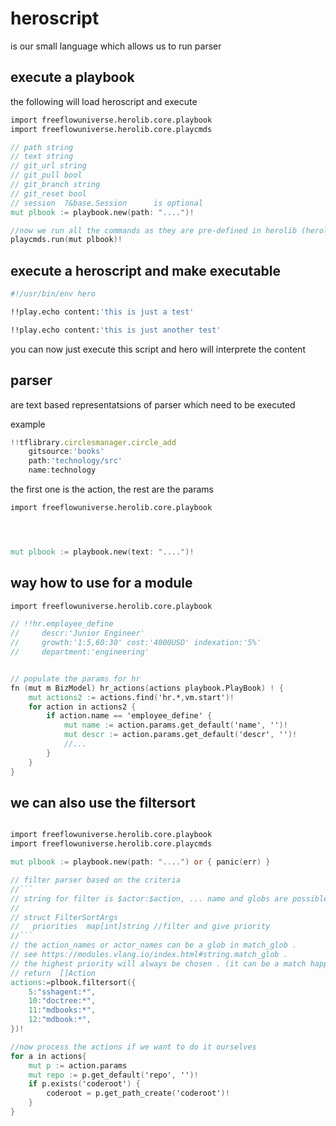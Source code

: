 # heroscript

is our small language which allows us to run parser


## execute a playbook

the following will load heroscript and execute

```v
import freeflowuniverse.herolib.core.playbook
import freeflowuniverse.herolib.core.playcmds

// path string
// text string
// git_url string
// git_pull bool
// git_branch string
// git_reset bool
// session  ?&base.Session      is optional
mut plbook := playbook.new(path: "....")!

//now we run all the commands as they are pre-defined in herolib (herolib)
playcmds.run(mut plbook)!


```

## execute a heroscript and make executable

```bash
#!/usr/bin/env hero

!!play.echo content:'this is just a test'

!!play.echo content:'this is just another test'
```

you can now just execute this script and hero will interprete the content


## parser

are text based representatsions of parser which need to be executed

example

```js
!!tflibrary.circlesmanager.circle_add 
    gitsource:'books'
    path:'technology/src'
    name:technology
```

the first one is the action, the rest are the params

```v
import freeflowuniverse.herolib.core.playbook




mut plbook := playbook.new(text: "....")!

```
## way how to use for a module


```v
import freeflowuniverse.herolib.core.playbook

// !!hr.employee_define
//     descr:'Junior Engineer'
//     growth:'1:5,60:30' cost:'4000USD' indexation:'5%'
//     department:'engineering'


// populate the params for hr
fn (mut m BizModel) hr_actions(actions playbook.PlayBook) ! {
	mut actions2 := actions.find('hr.*,vm.start')!
	for action in actions2 {
		if action.name == 'employee_define' {
			mut name := action.params.get_default('name', '')!
			mut descr := action.params.get_default('descr', '')!
            //...
        }
    }
}
```


## we can also use the filtersort

```v

import freeflowuniverse.herolib.core.playbook
import freeflowuniverse.herolib.core.playcmds

mut plbook := playbook.new(path: "....") or { panic(err) }

// filter parser based on the criteria
//```
// string for filter is $actor:$action, ... name and globs are possible (*,?)
//
// struct FilterSortArgs
// 	 priorities  map[int]string //filter and give priority
//```
// the action_names or actor_names can be a glob in match_glob .
// see https://modules.vlang.io/index.html#string.match_glob .
// the highest priority will always be chosen . (it can be a match happens 2x)
// return  []Action
actions:=plbook.filtersort({
    5:"sshagent:*",
    10:"doctree:*",
    11:"mdbooks:*",
    12:"mdbook:*",
})!

//now process the actions if we want to do it ourselves
for a in actions{
    mut p := action.params
    mut repo := p.get_default('repo', '')!
    if p.exists('coderoot') {
        coderoot = p.get_path_create('coderoot')!
    }
}

```

